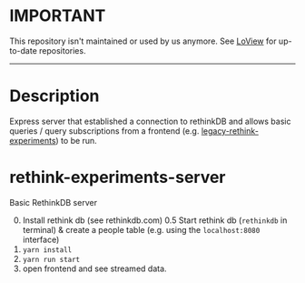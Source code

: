 # IMPORTANT

This repository isn't maintained or used by us anymore. See [LoView](https://github.com/we-loview) for up-to-date repositories.

-----

# Description

Express server that established a connection to rethinkDB and allows basic queries / query subscriptions from a frontend (e.g. [legacy-rethink-experiments](https://github.com/li1/legacy-rethink-experiments)) to be run.


# rethink-experiments-server
Basic RethinkDB server


0. Install rethink db (see rethinkdb.com)
0.5 Start rethink db (`rethinkdb` in terminal) & create a people table (e.g. using the `localhost:8080` interface)
1. `yarn install`
2. `yarn run start`
3. open frontend and see streamed data.
